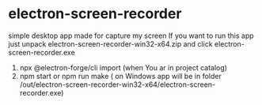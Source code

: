 # electron-screen-recorder
simple desktop app made for capture my screen
If you want to run this app just unpack electron-screen-recorder-win32-x64.zip and click electron-screen-recorder.exe

1. npx @electron-forge/cli import (when You ar in project catalog)
2. npm start or npm run make ( on Windows app will be in folder /out/electron-screen-recorder-win32-x64/electron-screen-recorder.exe)
